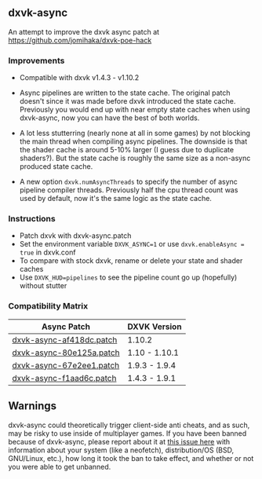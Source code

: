 ## dxvk-async
An attempt to improve the dxvk async patch at https://github.com/jomihaka/dxvk-poe-hack

### Improvements

 - Compatible with dxvk v1.4.3 - v1.10.2

 - Async pipelines are written to the state cache. The original patch doesn't since it was made before dxvk introduced the state cache. Previously you would end up with near empty state caches when using dxvk-async, now you can have the best of both worlds.

 - A lot less stutterring (nearly none at all in some games) by not blocking the main thread when compiling async pipelines. The downside is that the shader cache is around 5-10% larger (I guess due to duplicate shaders?). But the state cache is roughly the same size as a non-async produced state cache.

 - A new option `dxvk.numAsyncThreads` to specify the number of async pipeline compiler threads. Previously half the cpu thread count was used by default, now it's the same logic as the state cache.

### Instructions

* Patch dxvk with dxvk-async.patch
* Set the environment variable `DXVK_ASYNC=1` or use `dxvk.enableAsync = true` in dxvk.conf
* To compare with stock dxvk, rename or delete your state and shader caches
* Use `DXVK_HUD=pipelines` to see the pipeline count go up (hopefully) without stutter

### Compatibility Matrix

| Async Patch  | DXVK Version |
|--------------|--------------|
| [dxvk-async-af418dc.patch](https://github.com/Sporif/dxvk-async/blob/master/dxvk-async-af418dc.patch) | 1.10.2 | 
| [dxvk-async-80e125a.patch](https://github.com/Sporif/dxvk-async/blob/master/dxvk-async-80e125a.patch) | 1.10  - 1.10.1 | 
| [dxvk-async-67e2ee1.patch](https://github.com/Sporif/dxvk-async/blob/master/dxvk-async-67e2ee1.patch) | 1.9.3 - 1.9.4  | 
| [dxvk-async-f1aad6c.patch](https://github.com/Sporif/dxvk-async/blob/master/dxvk-async-f1aad6c.patch) | 1.4.3 - 1.9.1  | 

## Warnings

dxvk-async could theoretically trigger client-side anti cheats, and as such, may be risky to use inside of multiplayer games.
If you have been banned because of dxvk-async, please report about it at [this issue here](https://github.com/Sporif/dxvk-async/issues/42) with information about your system (like a neofetch), distribution/OS (BSD, GNU/Linux, etc.), how long it took the ban to take effect, and whether or not you were able to get unbanned. 
